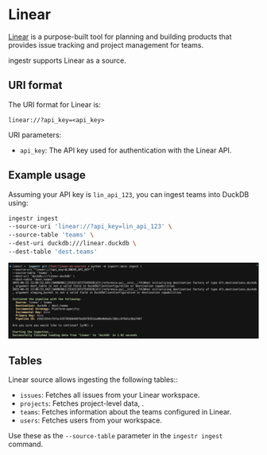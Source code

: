 # Linear

[Linear](https://linear.app/) is a purpose-built tool for planning and building products that provides issue tracking and project management for teams.

ingestr supports Linear as a source.

## URI format

The URI format for Linear is:

```plaintext
linear://?api_key=<api_key>
```

URI parameters:

- `api_key`: The API key used for authentication with the Linear API.

## Example usage

Assuming your API key is `lin_api_123`, you can ingest teams into DuckDB using:

```bash
ingestr ingest
--source-uri 'linear://?api_key=lin_api_123' \
--source-table 'teams' \
--dest-uri duckdb:///linear.duckdb \
--dest-table 'dest.teams'
```
<img alt="linear" src="../media/linear.png"/>

## Tables
Linear source allows ingesting the following tables::

- `issues`: Fetches all issues from your Linear workspace.
- `projects`: Fetches project-level data, .
- `teams`: Fetches information about the teams configured in Linear.
- `users`: Fetches users from your workspace.


Use these as the `--source-table` parameter in the `ingestr ingest` command.
